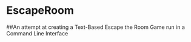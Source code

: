# EscapeRoom

##An attempt at creating a Text-Based Escape the Room Game run in a Command Line Interface
